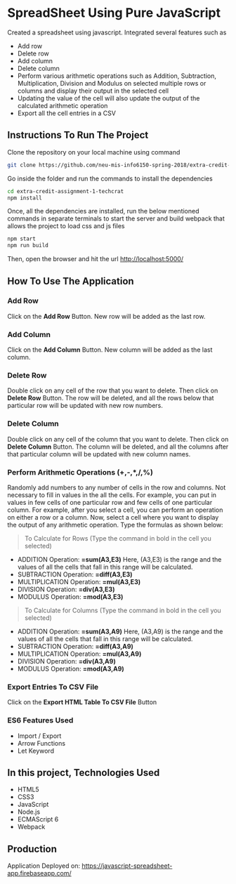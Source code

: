 # SpreadSheet Using Pure JavaScript

Created a spreadsheet using javascript. 
Integrated several features such as
- Add row
- Delete row
- Add column
- Delete column
- Perform various arithmetic operations such as Addition, Subtraction, Multiplication, Division and Modulus on selected multiple rows or columns and display their output in the selected cell
- Updating the value of the cell will also update the output of the calculated arithmetic operation
- Export all the cell entries in a CSV

## Instructions To Run The Project

Clone the repository on your local machine using command

```sh
git clone https://github.com/neu-mis-info6150-spring-2018/extra-credit-assignment-1-techcrat.git
```

Go inside the folder and run the commands to install the dependencies

```sh
cd extra-credit-assignment-1-techcrat
npm install
```

Once, all the dependencies are installed, run the below mentioned commands in separate terminals to start the server and build webpack that allows the project to load css and js files

```sh
npm start
npm run build
```

Then, open the browser and hit the url [http://localhost:5000/](http://localhost:5000/)

## How To Use The Application

### Add Row
Click on the **Add Row** Button. New row will be added as the last row.

### Add Column
Click on the **Add Column** Button. New column will be added as the last column.

### Delete Row
Double click on any cell of the row that you want to delete. Then click on **Delete Row** Button. The row will be deleted, and all the rows below that particular row will be updated with new row numbers.

### Delete Column
Double click on any cell of the column that you want to delete. Then click on **Delete Column** Button. The column will be deleted, and all the columns after that particular column will be updated with new column names.

### Perform Arithmetic Operations (+,-,*,/,%)
Randomly add numbers to any number of cells in the row and columns. Not necessary to fill in values in the all the cells. For example, you can put in values in few cells of one particular row and few cells of one particular column.
For example, after you select a cell, you can perform an operation on either a row or a column.
Now, select a cell where you want to display the output of any arithmetic operation. Type the formulas as shown below:

> To Calculate for Rows (Type the command in bold in the cell you selected)
- ADDITION Operation: **=sum(A3,E3)** Here, (A3,E3) is the range and the values of all the cells that fall in this range will be calculated.
- SUBTRACTION Operation: **=diff(A3,E3)**
- MULTIPLICATION Operation: **=mul(A3,E3)**
- DIVISION Operation: **=div(A3,E3)**
- MODULUS Operation: **=mod(A3,E3)**

> To Calculate for Columns (Type the command in bold in the cell you selected)
- ADDITION Operation: **=sum(A3,A9)** Here, (A3,A9) is the range and the values of all the cells that fall in this range will be calculated.
- SUBTRACTION Operation: **=diff(A3,A9)**
- MULTIPLICATION Operation: **=mul(A3,A9)**
- DIVISION Operation: **=div(A3,A9)**
- MODULUS Operation: **=mod(A3,A9)**

### Export Entries To CSV File
Click on the **Export HTML Table To CSV File** Button

### ES6 Features Used
- Import / Export
- Arrow Functions
- Let Keyword

## In this project, Technologies Used

- HTML5
- CSS3
- JavaScript
- Node.js
- ECMAScript 6
- Webpack

## Production

Application Deployed on: https://javascript-spreadsheet-app.firebaseapp.com/
